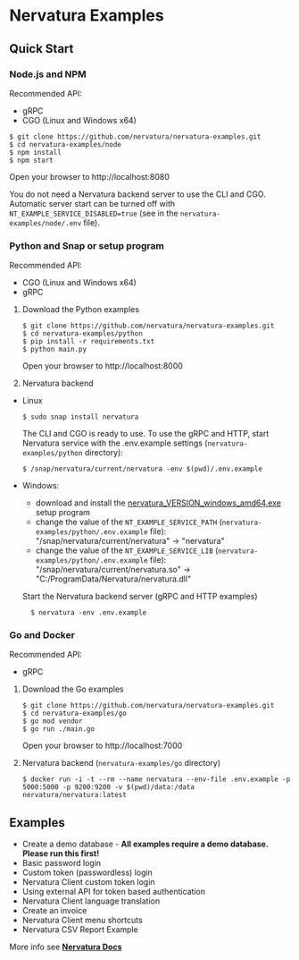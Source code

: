 # Nervatura Examples

## **Quick Start**

### **Node.js and NPM**

Recommended API: 
- gRPC 
- CGO (Linux and Windows x64)

```
$ git clone https://github.com/nervatura/nervatura-examples.git
$ cd nervatura-examples/node
$ npm install
$ npm start
```
Open your browser to http://localhost:8080

You do not need a Nervatura backend server to use the CLI and CGO. Automatic server start can be turned off with `NT_EXAMPLE_SERVICE_DISABLED=true`  (see in the `nervatura-examples/node/.env` file).

### **Python and Snap or setup program**

Recommended API:  
- CGO (Linux and Windows x64)
- gRPC

1. Download the Python examples

    ```
    $ git clone https://github.com/nervatura/nervatura-examples.git
    $ cd nervatura-examples/python
    $ pip install -r requirements.txt
    $ python main.py
    ```
    Open your browser to http://localhost:8000

2. Nervatura backend

  - Linux
    ```
    $ sudo snap install nervatura
    ```
    The CLI and CGO is ready to use. To use the gRPC and HTTP, start Nervatura service with the .env.example settings (`nervatura-examples/python` directory):
    ```
    $ /snap/nervatura/current/nervatura -env $(pwd)/.env.example
    ```

  - Windows:
    - download and install the [nervatura_VERSION_windows_amd64.exe](https://github.com/nervatura/nervatura/releases/latest) setup program
    - change the value of the `NT_EXAMPLE_SERVICE_PATH` (`nervatura-examples/python/.env.example` file): "/snap/nervatura/current/nervatura" -> "nervatura"
    - change the value of the `NT_EXAMPLE_SERVICE_LIB` (`nervatura-examples/python/.env.example` file): "/snap/nervatura/current/nervatura.so" -> "C:/ProgramData/Nervatura/nervatura.dll"

    Start the Nervatura backend server (gRPC and HTTP examples)

    ```
      $ nervatura -env .env.example
    ```
### **Go and Docker**

Recommended API:
- gRPC

1. Download the Go examples

    ```
    $ git clone https://github.com/nervatura/nervatura-examples.git
    $ cd nervatura-examples/go
    $ go mod vendor
    $ go run ./main.go
    ```
    Open your browser to http://localhost:7000

2. Nervatura backend (`nervatura-examples/go` directory)
    ```
    $ docker run -i -t --rm --name nervatura --env-file .env.example -p 5000:5000 -p 9200:9200 -v $(pwd)/data:/data nervatura/nervatura:latest
    ```

## **Examples**

- Create a demo database - **All examples require a demo database. Please run this first!**
- Basic password login
- Custom token (passwordless) login
- Nervatura Client custom token login
- Using external API for token based authentication
- Nervatura Client language translation
- Create an invoice
- Nervatura Client menu shortcuts
- Nervatura CSV Report Example

More info see [**Nervatura Docs**](https://nervatura.github.io/nervatura/docs)
